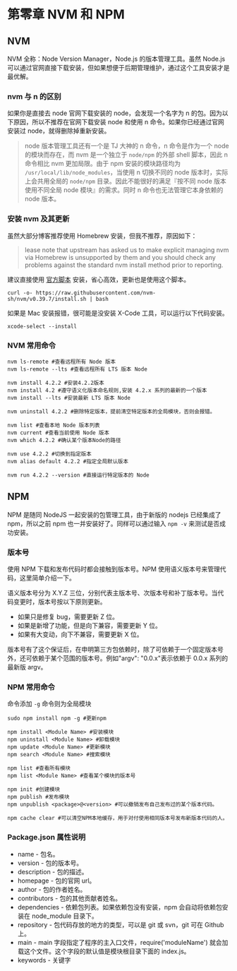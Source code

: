 # 第零章 NVM 和 NPM

## NVM

NVM 全称：Node Version Manager，Node.js 的版本管理工具。虽然 Node.js 可以通过官网直接下载安装，但如果想便于后期管理维护，通过这个工具安装才是最优解。

### nvm 与 n 的区别

如果你是直接去 node 官网下载安装的 node，会发现一个名字为 n 的包。因为以下原因，所以不推荐在官网下载安装 node 和使用 n 命令。如果你已经通过官网安装过 node，就得删除掉重新安装。

> node 版本管理工具还有一个是 TJ 大神的 n 命令，n 命令是作为一个 node 的模块而存在，而 nvm 是一个独立于 `node/npm` 的外部 shell 脚本，因此 n 命令相比 nvm 更加局限。由于 npm 安装的模块路径均为 `/usr/local/lib/node_modules`，当使用 n 切换不同的 node 版本时，实际上会共用全局的 `node/npm` 目录。因此不能很好的满足『按不同 node 版本使用不同全局 node 模块』的需求。同时 n 命令也无法管理它本身依赖的 node 版本。

### 安装 nvm 及其更新

虽然大部分博客推荐使用 Homebrew 安装，但我不推荐，原因如下：

> lease note that upstream has asked us to make explicit managing nvm via Homebrew is unsupported by them and you should check any problems against the standard nvm install method prior to reporting.

建议直接使用 [官方脚本](https://github.com/nvm-sh/nvm?tab=readme-ov-file#install--update-script) 安装，省心高效，更新也是使用这个脚本。

```shell
curl -o- https://raw.githubusercontent.com/nvm-sh/nvm/v0.39.7/install.sh | bash
```

如果是 Mac 安装报错，很可能是没安装 X-Code 工具，可以运行以下代码安装。

```shell
xcode-select --install
```

### NVM 常用命令

```shell
nvm ls-remote #查看远程所有 Node 版本
nvm ls-remote --lts #查看远程所有 LTS 版本 Node

nvm install 4.2.2 #安装4.2.2版本
nvm install 4.2 #遵守语义化版本命名规则,安装 4.2.x 系列的最新的一个版本
nvm install --lts #安装最新 LTS 版本 Node

nvm uninstall 4.2.2 #删除特定版本，提前清空特定版本的全局模块，否则会报错。

nvm list #查看本地 Node 版本列表
nvm current #查看当前使用 Node 版本
nvm which 4.2.2 #确认某个版本Node的路径

nvm use 4.2.2 #切换到指定版本
nvm alias default 4.2.2 #指定全局默认版本

nvm run 4.2.2 --version #直接运行特定版本的 Node
```

## NPM

NPM 是随同 NodeJS 一起安装的包管理工具，由于新版的 nodejs 已经集成了 npm，所以之前 npm 也一并安装好了。同样可以通过输入 `npm -v` 来测试是否成功安装。

### 版本号

使用 NPM 下载和发布代码时都会接触到版本号。NPM 使用语义版本号来管理代码，这里简单介绍一下。

语义版本号分为 X.Y.Z 三位，分别代表主版本号、次版本号和补丁版本号。当代码变更时，版本号按以下原则更新。

- 如果只是修复 bug，需要更新 Z 位。
- 如果是新增了功能，但是向下兼容，需要更新 Y 位。
- 如果有大变动，向下不兼容，需要更新 X 位。

版本号有了这个保证后，在申明第三方包依赖时，除了可依赖于一个固定版本号外，还可依赖于某个范围的版本号。例如"argv": "0.0.x"表示依赖于 0.0.x 系列的最新版 argv。

### NPM 常用命令

命令添加 `-g` 命令则为全局模块

```shell
sudo npm install npm -g #更新npm

npm install <Module Name> #安装模块
npm uninstall <Module Name> #卸载模块
npm update <Module Name> #更新模块
npm search <Module Name> #搜索模块

npm list #查看所有模块
npm list <Module Name> #查看某个模块的版本号

npm init #创建模块
npm publish #发布模块
npm unpublish <package>@<version> #可以撤销发布自己发布过的某个版本代码。

npm cache clear #可以清空NPM本地缓存，用于对付使用相同版本号发布新版本代码的人。
```

### Package.json 属性说明

- name - 包名。
- version - 包的版本号。
- description - 包的描述。
- homepage - 包的官网 url。
- author - 包的作者姓名。
- contributors - 包的其他贡献者姓名。
- dependencies - 依赖包列表。如果依赖包没有安装，npm 会自动将依赖包安装在 node_module 目录下。
- repository - 包代码存放的地方的类型，可以是 git 或 svn，git 可在 Github 上。
- main - main 字段指定了程序的主入口文件，require('moduleName') 就会加载这个文件。这个字段的默认值是模块根目录下面的 index.js。
- keywords - 关键字
